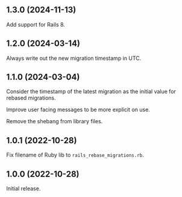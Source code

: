 ## 1.3.0 (2024-11-13)

Add support for Rails 8.

## 1.2.0 (2024-03-14)

Always write out the new migration timestamp in UTC.

## 1.1.0 (2024-03-04)

Consider the timestamp of the latest migration as the initial value for rebased
migrations.

Improve user facing messages to be more explicit on use.

Remove the shebang from library files.

## 1.0.1 (2022-10-28)

Fix filename of Ruby lib to `rails_rebase_migrations.rb`.

## 1.0.0 (2022-10-28)

Initial release.
